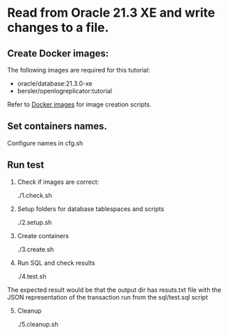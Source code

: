 # Read from Oracle 21.3 XE and write changes to a file.

## Create Docker images:

The following images are required for this tutorial:
* oracle/database:21.3.0-xe
* bersler/openlogreplicator:tutorial

Refer to [Docker images](../Docker-images) for image creation scripts.

## Set containers names. 

Configure names in cfg.sh

## Run test

1. Check if images are correct:

    ./1.check.sh

2. Setup folders for database tablespaces and scripts

    ./2.setup.sh

3. Create containers

    ./3.create.sh

4. Run SQL and check results

    ./4.test.sh

The expected result would be that the output dir has resuts.txt file with the JSON representation of the transaction run from the sql/test.sql script

5. Cleanup

    ./5.cleanup.sh
